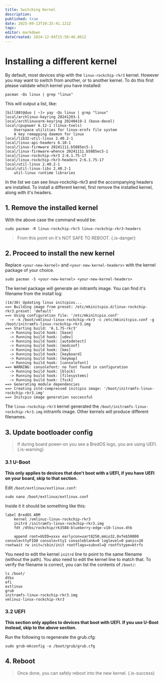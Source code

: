 ```yaml
---
title: Switching Kernel
description: 
published: true
date: 2025-09-13T10:25:41.121Z
tags: 
editor: markdown
dateCreated: 2024-12-04T15:50:46.861Z
---
```


# Installing a different kernel
By default, most devices ship with the `linux-rockchip-rkr3` kernel.
However you may want to switch from another, or to another kernel.
To do this first please validate which kernel you have installed:

```
pacman -Qs linux | grep "linux"
```

This will output a list, like:

```
[bill88t@duo | ~]> yay -Qs linux | grep "linux"
local/archlinux-keyring 20241203-1
local/archlinuxarm-keyring 20240419-1 (base-devel)
local/cpupower 6.12-1 (linux-tools)
    Userspace utilities for linux-erofs file system
    A key remapping daemon for linux
local/lib32-util-linux 2.40.2-1
local/linux-api-headers 6.10-1
local/linux-firmware 20241111.b5885ec5-1
local/linux-firmware-whence 20241111.b5885ec5-1
local/linux-rockchip-rkr3 2:6.1.75-17
local/linux-rockchip-rkr3-headers 2:6.1.75-17
local/util-linux 2.40.2-1
local/util-linux-libs 2.40.2-1
    util-linux runtime libraries
```

In the list we can see linux-rockchip-rkr3 and the accompanying headers are installed.
To install a different kernel, first remove the installed kernel, along with it's headers.

## 1. Remove the installed kernel
With the above case the command would be:
```
sudo pacman -R linux-rockchip-rkr3 linux-rockchip-rkr3-headers
```
> 
> From this point on it's NOT SAFE TO REBOOT.
{.is-danger}


## 2. Proceed to install the new kernel
Replace `<your-new-kernel>` and `<your-new-kernel-headers>` with the kernel package of your choice.
```
sudo pacman -S <your-new-kernel> <your-new-kernel-headers>
```

The kernel package will generate an initramfs image. You can find it's filename from the install log:

```
(14/30) Updating linux initcpios...
==> Building image from preset: /etc/mkinitcpio.d/linux-rockchip-rkr3.preset: 'default'
==> Using configuration file: '/etc/mkinitcpio.conf'
  -> -k /boot/vmlinuz-linux-rockchip-rkr3 -c /etc/mkinitcpio.conf -g /boot/initramfs-linux-rockchip-rkr3.img
==> Starting build: '6.1.75-rkr3'
  -> Running build hook: [base]
  -> Running build hook: [udev]
  -> Running build hook: [autodetect]
  -> Running build hook: [modconf]
  -> Running build hook: [kms]
  -> Running build hook: [keyboard]
  -> Running build hook: [keymap]
  -> Running build hook: [consolefont]
==> WARNING: consolefont: no font found in configuration
  -> Running build hook: [block]
  -> Running build hook: [filesystems]
  -> Running build hook: [fsck]
==> Generating module dependencies
==> Creating zstd-compressed initcpio image: '/boot/initramfs-linux-rockchip-rkr3.img'
==> Initcpio image generation successful
```

The `linux-rockchip-rkr3` kernel generated the `/boot/initramfs-linux-rockchip-rkr3.img` initramfs image. Other kernels will produce different filenames.

## 3. Update bootloader config

> If during board power-on you see a BredOS logo, you are using UEFI.
{.is-warning}


### 3.1 U-Boot
**This only applies to devices that don't boot with a UEFI, if you have UEFI on your board, skip to that section.**

Edit `/boot/extlinux/extlinux.conf`:

```
sudo nano /boot/extlinux/extlinux.conf
```

Inside it it should be something like this:

```
label BredOS ARM
    kernel /vmlinuz-linux-rockchip-rkr3
    initrd /initramfs-linux-rockchip-rkr3.img
    fdt /dtbs/rockchip/rk3588-blueberry-edge-v10-linux.dtb

    append root=UUID=xxxx earlycon=uart8250,mmio32,0xfeb50000 console=ttyFIQ0 console=tty1 consoleblank=0 loglevel=0 panic=10 rootwait rw init=/sbin/init rootflags=subvol=@ rootfstype=btrfs
```

You need to edit the kernel `initrd` line to point to the same filename (without the path).
You also need to edit the kernel line to match that.
To verify the filename is correct, you can list the contents of `/boot/`:

```
ls /boot/
dtbs  
efi  
extlinux  
grub  
initramfs-linux-rockchip-rkr3.img  
vmlinuz-linux-rockchip-rkr3
```

### 3.2 UEFI
**This section only applies to devices that boot with UEFI. If you use U-Boot instead, skip to the above section.**

Run the following to regenerate the grub.cfg:
```
sudo grub-mkconfig -o /boot/grub/grub.cfg
```

## 4. Reboot

> Once done, you can safely reboot into the new kernel.
{.is-success}
